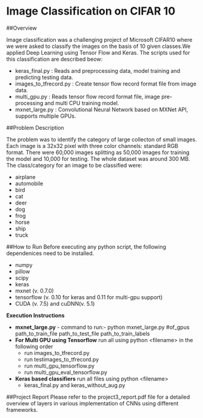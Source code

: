 # Image Classification on CIFAR 10

##Overview

Image classification was a challenging project of Microsoft CIFAR10 where we were asked to classify the images on the basis of 10 given classes.We applied Deep Learning using Tensor Flow and Keras.
The scripts used for this classification are described beow:

- keras_final.py        : Reads and preprocessing data, model training and predicting testing data.
- images_to_tfrecord.py : Create tensor flow record format file from image data.
- multi_gpu.py          : Reads tensor flow record format file, image pre-processing and multi CPU training model.
- mxnet_large.py        : Convolutional Neural Network based on MXNet API, supports multiple GPUs.

##Problem Description

The problem was to identify the category of large collecton of small images. Each image is a 32x32 pixel with three color channels: standard RGB format. There were 60,000 images splitting as 50,000 images for training the model and 10,000 for testing. The whole dataset was around 300 MB. The class/category for an image to be classified were:

- airplane
- automobile
- bird
- cat
- deer
- dog
- frog
- horse
- ship
- truck

##How to Run
Before executing any python script, the following dependenices need to be installed.
- numpy
- pillow
- scipy
- keras
- mxnet (v. 0.7.0)
- tensorflow (v. 0.10 for keras and 0.11 for multi-gpu support)
- CUDA (v. 7.5) and cuDNN(v. 5.1)

__Execution Instructions__
- **mxnet_large.py** - command to run:- python mxnet_large.py #of_gpus path_to_train_file path_to_test_file path_to_train_labels
- __For Multi GPU using Tensorflow__
run all using python \<filename> in the following order
  - run images_to_tfrecord.py
  - run testimages_to_tfrecord.py
  - run multi_gpu_tensorflow.py
  - run multi_gpu_eval_tensorflow.py
- __Keras based classifiers__
  run all files using python \<filename>
  - keras_final.py and keras_without_aug.py

##Project Report
Please refer to the project3_report.pdf file for a detailed overview of layers in various implementation of CNNs using different frameworks.
